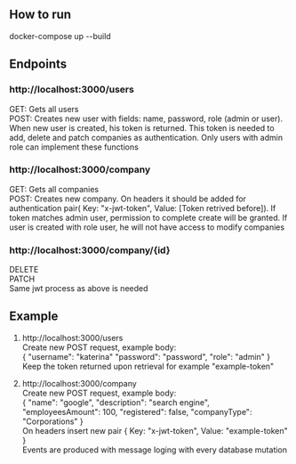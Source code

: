 ## How to run
docker-compose up --build

## Endpoints
###   http://localhost:3000/users

GET: Gets all users \
POST: Creates new user with fields: name, password, role (admin or user). When new user is created, his token is returned.
This token is needed to add, delete and patch companies as authentication. Only users with admin role can implement these functions

### http://localhost:3000/company
GET: Gets all companies\
POST: Creates new company. On headers it should be added for authentication pair(   Key: "x-jwt-token", Value: [Token retrived before]).
If token matches admin user, permission to complete create will be granted. If user is created with role user, he will not have access to modify companies

### http://localhost:3000/company/{id}
DELETE\
PATCH\
Same jwt process as above is needed

## Example 

1. http://localhost:3000/users\
    Create new POST request, example body:      
    {
        "username": "katerina"
        "password": "password",
        "role": "admin"
    }\
    Keep the token returned upon retrieval for example "example-token"

2.  http://localhost:3000/company\
    Create new POST request, example body:      
    {
        "name": "google",
        "description": "search engine",
        "employeesAmount": 100,
        "registered": false,
        "companyType": "Corporations"
    }\
    On headers insert new pair 
    {
        Key: "x-jwt-token",
        Value: "example-token"
    } 
\
    Events are produced with message loging with every database mutation

